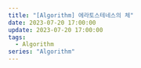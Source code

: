```yaml
---
title: "[Algorithm] 에라토스테네스의 체"
date: 2023-07-20 17:00:00
update: 2023-07-20 17:00:00
tags:
  - Algorithm
series: "Algorithm"
---
```


